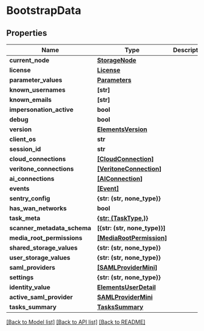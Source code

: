 # BootstrapData


## Properties

Name | Type | Description | Notes
------------ | ------------- | ------------- | -------------
**current_node** | [**StorageNode**](StorageNode.md) |  | 
**license** | [**License**](License.md) |  | 
**parameter_values** | [**Parameters**](Parameters.md) |  | 
**known_usernames** | **[str]** |  | 
**known_emails** | **[str]** |  | 
**impersonation_active** | **bool** |  | 
**debug** | **bool** |  | 
**version** | [**ElementsVersion**](ElementsVersion.md) |  | 
**client_os** | **str** |  | 
**session_id** | **str** |  | 
**cloud_connections** | [**[CloudConnection]**](CloudConnection.md) |  | 
**veritone_connections** | [**[VeritoneConnection]**](VeritoneConnection.md) |  | 
**ai_connections** | [**[AIConnection]**](AIConnection.md) |  | 
**events** | [**[Event]**](Event.md) |  | 
**sentry_config** | **{str: (str, none_type)}** |  | 
**has_wan_networks** | **bool** |  | 
**task_meta** | [**{str: (TaskType,)}**](TaskType.md) |  | 
**scanner_metadata_schema** | **[{str: (str, none_type)}]** |  | 
**media_root_permissions** | [**[MediaRootPermission]**](MediaRootPermission.md) |  | 
**shared_storage_values** | **{str: (str, none_type)}** |  | 
**user_storage_values** | **{str: (str, none_type)}** |  | 
**saml_providers** | [**[SAMLProviderMini]**](SAMLProviderMini.md) |  | 
**settings** | **{str: (str, none_type)}** |  | 
**identity_value** | [**ElementsUserDetail**](ElementsUserDetail.md) |  | [optional] 
**active_saml_provider** | [**SAMLProviderMini**](SAMLProviderMini.md) |  | [optional] 
**tasks_summary** | [**TasksSummary**](TasksSummary.md) |  | [optional] 

[[Back to Model list]](../#documentation-for-models) [[Back to API list]](../#documentation-for-api-endpoints) [[Back to README]](../)


